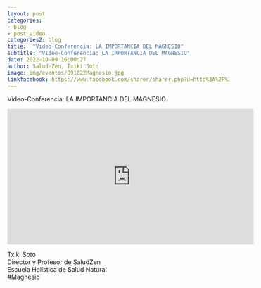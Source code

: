 ```yaml
---
layout: post
categories:
- blog
- post_video
categories2: blog
title:  "Video-Conferencia: LA IMPORTANCIA DEL MAGNESIO"
subtitle: "Video-Conferencia: LA IMPORTANCIA DEL MAGNESIO"
date: 2022-10-09 16:00:27
author: Salud-Zen, Txiki Soto
image: img/eventos/091022Magnesio.jpg
linkfacebook: https://www.facebook.com/sharer/sharer.php?u=http%3A%2F%2Fwww.salud-zen.com%2Fblog%2F2022%2F10%2F09%2Fvideo-magnesio.html&amp;src=sdkpreparse
---
```

Video-Conferencia: LA IMPORTANCIA DEL MAGNESIO.  
<iframe src="https://www.facebook.com/plugins/video.php?height=308&href=https%3A%2F%2Fwww.facebook.com%2Fsaludzen.estilodevida%2Fvideos%2F477941117714553%2F&show_text=false&width=560&t=0" width="560" height="308" style="border:none;overflow:hidden" scrolling="no" frameborder="0" allowfullscreen="true" allow="autoplay; clipboard-write; encrypted-media; picture-in-picture; web-share" allowFullScreen="true"></iframe>


Txiki Soto    
Director y Profesor de SaludZen  
Escuela Holística de Salud Natural    
#Magnesio    
